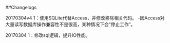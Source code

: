##Changelogs

20170304v4
1：使用SQLite代替Access，并修改移除相关代码。
    -因Access对大量读写数据库操作兼容性不是很高，某种情况下会“停止工作”。

20170304
1：修改sql逻辑，提升IO性能。